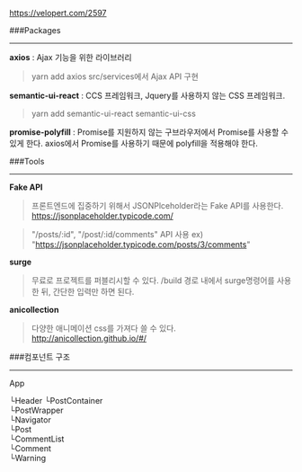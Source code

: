 https://velopert.com/2597



###Packages
___________
**axios** : Ajax 기능을 위한 라이브러리
>yarn add axios
>src/services에서 Ajax API 구현

**semantic-ui-react** : CCS 프레임워크, Jquery를 사용하지 않는 CSS 프레임워크. 
>yarn add semantic-ui-react semantic-ui-css

**promise-polyfill** : Promise를 지원하지 않는 구브라우저에서 Promise를 사용할 수 있게 한다. axios에서 Promise를 사용하기 때문에 polyfill을 적용해야 한다.



###Tools
________
**Fake API**
>프론트엔드에 집중하기 위해서 JSONPlceholder라는 Fake API를 사용한다. https://jsonplaceholder.typicode.com/

>"/posts/:id", "/post/:id/comments" API 사용 ex) "https://jsonplaceholder.typicode.com/posts/3/comments"

**surge**
>무료로 프로젝트를 퍼블리시할 수 있다.
>/build 경로 내에서 surge명령어를 사용한 뒤, 간단한 입력만 하면 된다.

**anicollection**
>다양한 애니메이션 css를 가져다 쓸 수 있다. 
>http://anicollection.github.io/#/



###컴포넌트 구조
_______________
App

└Header
└PostContainer  
  └PostWrapper  
    └Navigator  
  └Post  
    └CommentList  
      └Comment  
  └Warning  



